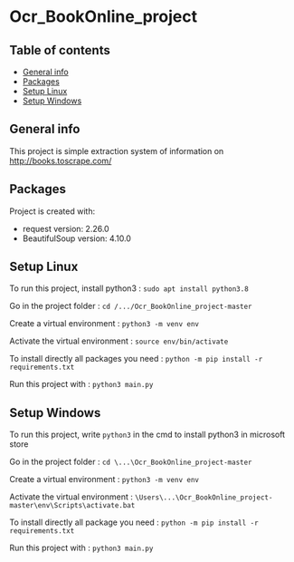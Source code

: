 # Ocr_BookOnline_project

## Table of contents
* [General info](#general-info)
* [Packages](#packages)
* [Setup Linux](#setup-linux)
* [Setup Windows](#setup-windows)


## General info
This project is simple extraction system of information on http://books.toscrape.com/
	
## Packages
Project is created with:
* request version: 2.26.0
* BeautifulSoup version: 4.10.0
	
## Setup Linux
To run this project, install python3 : ```sudo apt install python3.8```

Go in the project folder : ```cd /.../Ocr_BookOnline_project-master```

Create a virtual environment : ```python3 -m venv env```

Activate the virtual environment : ```source env/bin/activate```

To install directly all packages you need : ```python -m pip install -r requirements.txt```

Run this project with : ```python3 main.py```

## Setup Windows
To run this project, write ```python3``` in the cmd to install python3 in microsoft store

Go in the project folder : ```cd \...\Ocr_BookOnline_project-master```

Create a virtual environment : ```python3 -m venv env```

Activate the virtual environment : ```\Users\...\Ocr_BookOnline_project-master\env\Scripts\activate.bat```

To install directly all package you need : ```python -m pip install -r requirements.txt```

Run this project with : ```python3 main.py```
